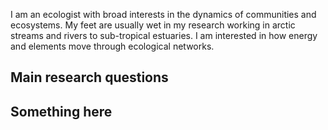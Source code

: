 
I am an ecologist with broad interests in the dynamics of communities
and ecosystems. My feet are usually wet in my research working in arctic
streams and rivers to sub-tropical estuaries. I am interested in how
energy and elements move through ecological networks.

## Main research questions

## Something here
